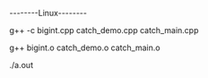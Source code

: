 --------Linux--------

g++ -c bigint.cpp catch_demo.cpp catch_main.cpp

g++ bigint.o catch_demo.o catch_main.o

./a.out
